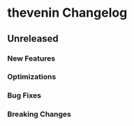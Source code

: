 # thevenin Changelog

## Unreleased

### New Features

### Optimizations

### Bug Fixes

### Breaking Changes
